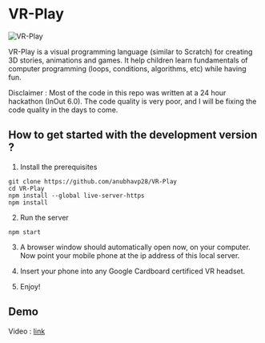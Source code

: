 # VR-Play

![VR-Play](https://img.youtube.com/vi/zCNRhh17PBA/maxresdefault.jpg)

VR-Play is a visual programming language (similar to Scratch) for creating 3D stories, animations and games. It help children learn fundamentals of computer programming (loops, conditions, algorithms, etc) while having fun.

Disclaimer : Most of the code in this repo was written at a 24 hour hackathon (InOut 6.0). The code quality is very poor, and I will be fixing the code quality in the days to come. 

## How to get started with the development version ?

1. Install the prerequisites

```
git clone https://github.com/anubhavp28/VR-Play
cd VR-Play
npm install --global live-server-https
npm install
```

2. Run the server

```
npm start
```

3. A browser window should automatically open now, on your computer. Now point your mobile phone at the ip address of this local server. 

4. Insert your phone into any Google Cardboard certificed VR headset.

5. Enjoy!

## Demo 

Video : [link](https://www.youtube.com/watch?v=zCNRhh17PBA&feature=youtu.be)

